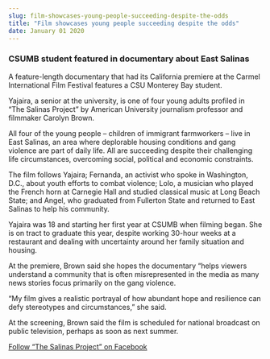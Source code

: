 ```yaml
---
slug: film-showcases-young-people-succeeding-despite-the-odds
title: "Film showcases young people succeeding despite the odds"
date: January 01 2020
---
```


 
<h3>CSUMB student featured in documentary about East Salinas</h3>
<p>
  A feature&#45;length documentary that had its California premiere at the
  Carmel International Film Festival features a CSU Monterey Bay student.
</p>
<p>
  Yajaira, a senior at the university, is one of four young adults profiled in
  “The Salinas Project” by American University journalism professor and
  filmmaker Carolyn Brown.
</p>
<p>
  All four of the young people – children of immigrant farmworkers – live in
  East Salinas, an area where deplorable housing conditions and gang violence
  are part of daily life. All are succeeding despite their challenging life
  circumstances, overcoming social, political and economic constraints.
</p>
<p>
  The film follows Yajaira; Fernanda, an activist who spoke in Washington, D.C.,
  about youth efforts to combat violence; Lolo, a musician who played the French
  horn at Carnegie Hall and studied classical music at Long Beach State; and
  Angel, who graduated from Fullerton State and returned to East Salinas to help
  his community.
</p>
<p>
  Yajaira was 18 and starting her first year at CSUMB when filming began. She is
  on tract to graduate this year, despite working 30&#45;hour weeks at a
  restaurant and dealing with uncertainty around her family situation and
  housing.
</p>
<p>
  At the premiere, Brown said she hopes the documentary “helps viewers
  understand a community that is often misrepresented in the media as many news
  stories focus primarily on the gang violence.
</p>
<p>
  “My film gives a realistic portrayal of how abundant hope and resilience can
  defy stereotypes and circumstances,” she said.
</p>
<p>
  At the screening, Brown said the film is scheduled for national broadcast on
  public television, perhaps as soon as next summer.
</p>
<p>
  <a href="https://www.facebook.com/TheSalinasProject"
    >Follow “The Salinas Project” on Facebook</a
  >
</p>
 
